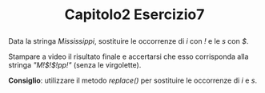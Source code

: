 # <p align="center"> Capitolo2 Esercizio7 </p>

Data la stringa *Mississippi*, sostituire le occorrenze di *i* con *!* e le *s* con *$*. <br>

Stampare a video il risultato finale e accertarsi che esso corrisponda alla stringa *"M!\$$!$$!pp!"* (senza le virgolette). <br>

**Consiglio**: utilizzare il metodo *replace()* per sostituire le occorrenze di *i* e *s*.
